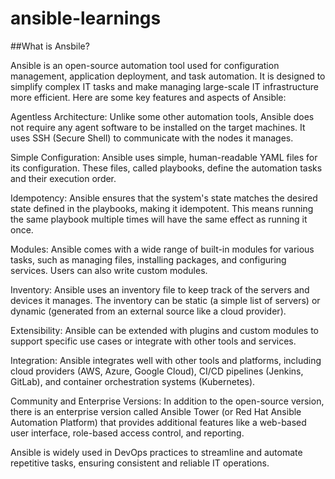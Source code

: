 # ansible-learnings

##What is Ansbile?

Ansible is an open-source automation tool used for configuration management, application deployment, and task automation. It is designed to simplify complex IT tasks and make managing large-scale IT infrastructure more efficient. Here are some key features and aspects of Ansible:

Agentless Architecture: Unlike some other automation tools, Ansible does not require any agent software to be installed on the target machines. It uses SSH (Secure Shell) to communicate with the nodes it manages.

Simple Configuration: Ansible uses simple, human-readable YAML files for its configuration. These files, called playbooks, define the automation tasks and their execution order.

Idempotency: Ansible ensures that the system's state matches the desired state defined in the playbooks, making it idempotent. This means running the same playbook multiple times will have the same effect as running it once.

Modules: Ansible comes with a wide range of built-in modules for various tasks, such as managing files, installing packages, and configuring services. Users can also write custom modules.

Inventory: Ansible uses an inventory file to keep track of the servers and devices it manages. The inventory can be static (a simple list of servers) or dynamic (generated from an external source like a cloud provider).

Extensibility: Ansible can be extended with plugins and custom modules to support specific use cases or integrate with other tools and services.

Integration: Ansible integrates well with other tools and platforms, including cloud providers (AWS, Azure, Google Cloud), CI/CD pipelines (Jenkins, GitLab), and container orchestration systems (Kubernetes).

Community and Enterprise Versions: In addition to the open-source version, there is an enterprise version called Ansible Tower (or Red Hat Ansible Automation Platform) that provides additional features like a web-based user interface, role-based access control, and reporting.

Ansible is widely used in DevOps practices to streamline and automate repetitive tasks, ensuring consistent and reliable IT operations.






